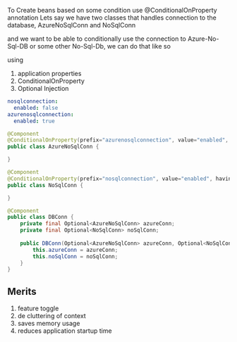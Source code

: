 To Create beans based on some condition use @ConditionalOnProperty annotation
Lets say we have two classes that handles connection to the database, AzureNoSqlConn and NoSqlConn

and we want to be able to conditionally use the connection to Azure-No-Sql-DB or some other No-Sql-Db, we can do that like so

using 
1. application properties
2. ConditionalOnProperty
3. Optional Injection

```yml
nosqlconnection:
  enabled: false
azurenosqlconnection:
  enabled: true
```

```java
@Component
@ConditionalOnProperty(prefix="azurenosqlconnection", value="enabled", havingValue="true", matchIfMissing=false)
public class AzureNoSqlConn {

}

@Component
@ConditionalOnProperty(prefix="nosqlconnection", value="enabled", havingValue="true", matchIfMissing=false)
public class NoSqlConn {

}

@Component
public class DBConn {
    private final Optional<AzureNoSqlConn> azureConn;
    private final Optional<NoSqlConn> noSqlConn;
	
    public DBConn(Optional<AzureNoSqlConn> azureConn, Optional<NoSqlConn> noSqlConn) {
        this.azureConn = azureConn;
        this.noSqlConn = noSqlConn;
    }
}

```

## Merits
1. feature toggle 
2. de cluttering of context
3. saves memory usage
4. reduces application startup time
